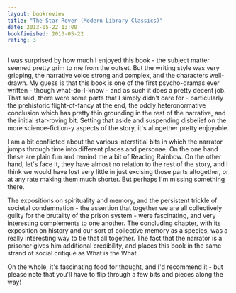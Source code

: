 ```yaml
---
layout: bookreview
title: "The Star Rover (Modern Library Classics)"
date: 2013-05-22 13:00
bookfinished: 2013-05-22
rating: 3
---
```


I was surprised by how much I enjoyed this book - the subject matter seemed pretty grim to me from the outset.  But the writing style was very gripping, the narrative voice strong and complex, and the characters well-drawn.  My guess is that this book is one of the first psycho-dramas ever written - though what-do-I-know - and as such it does a pretty decent job.  That said, there were some parts that I simply didn't care for - particularly the prehistoric flight-of-fancy at the end, the oddly heteronormative conclusion which has pretty thin grounding in the rest of the narrative, and the initial star-roving bit.  Setting that aside and suspending disbelief on the more science-fiction-y aspects of the story, it's altogether pretty enjoyable.



I am a bit conflicted about the various interstitial bits in which the narrator jumps through time into different places and personae.  On the one hand these are plain fun and remind me a bit of Reading Rainbow.  On the other hand, let's face it, they have almost no relation to the rest of the story, and I think we would have lost very little in just excising those parts altogether, or at any rate making them much shorter.  But perhaps I'm missing something there.



The expositions on spirituality and memory, and the persistent trickle of societal condemnation - the assertion that together we are all collectively guilty for the brutality of the prison system - were fascinating, and very interesting complements to one another.  The concluding chapter, with its exposition on history and our sort of collective memory as a species, was a really interesting way to tie that all together.  The fact that the narrator is a prisoner gives him additional credibility, and places this book in the same strand of social critique as What is the What.



On the whole, it's fascinating food for thought, and I'd recommend it - but please note that you'll have to flip through a few bits and pieces along the way!